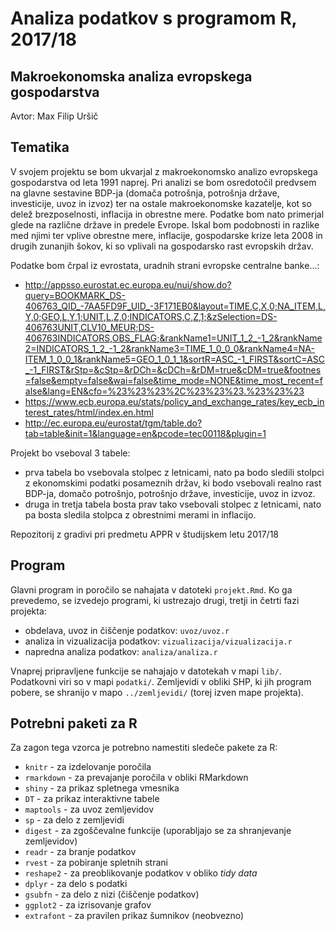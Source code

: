 # Analiza podatkov s programom R, 2017/18

## Makroekonomska analiza evropskega gospodarstva

Avtor: Max Filip Uršič

## Tematika

V svojem projektu se bom ukvarjal z makroekonomsko analizo evropskega gospodarstva od leta 1991 naprej. Pri analizi se bom osredotočil predvsem na glavne sestavine BDP-ja (domača potrošnja, potrošnja države, investicije, uvoz in izvoz) ter na ostale makroekonomske kazatelje, kot so delež brezposelnosti, inflacija in obrestne mere. Podatke bom nato primerjal glede na različne države in predele Evrope. Iskal bom podobnosti in razlike med njimi ter vplive obrestne mere, inflacije, gospodarske krize leta 2008 in drugih zunanjih šokov, ki so vplivali na gospodarsko rast evropskih držav.

Podatke bom črpal iz evrostata, uradnih strani evropske centralne banke...: 

- http://appsso.eurostat.ec.europa.eu/nui/show.do?query=BOOKMARK_DS-406763_QID_-7AA5FD9F_UID_-3F171EB0&layout=TIME,C,X,0;NA_ITEM,L,Y,0;GEO,L,Y,1;UNIT,L,Z,0;INDICATORS,C,Z,1;&zSelection=DS-406763UNIT,CLV10_MEUR;DS-406763INDICATORS,OBS_FLAG;&rankName1=UNIT_1_2_-1_2&rankName2=INDICATORS_1_2_-1_2&rankName3=TIME_1_0_0_0&rankName4=NA-ITEM_1_0_0_1&rankName5=GEO_1_0_1_1&sortR=ASC_-1_FIRST&sortC=ASC_-1_FIRST&rStp=&cStp=&rDCh=&cDCh=&rDM=true&cDM=true&footnes=false&empty=false&wai=false&time_mode=NONE&time_most_recent=false&lang=EN&cfo=%23%23%23%2C%23%23%23.%23%23%23
- https://www.ecb.europa.eu/stats/policy_and_exchange_rates/key_ecb_interest_rates/html/index.en.html
- http://ec.europa.eu/eurostat/tgm/table.do?tab=table&init=1&language=en&pcode=tec00118&plugin=1

Projekt bo vseboval 3 tabele:
- prva tabela bo vsebovala stolpec z letnicami, nato pa bodo sledili stolpci z ekonomskimi podatki posameznih držav, ki bodo vsebovali realno rast BDP-ja, domačo potrošnjo, potrošnjo države, investicije, uvoz in izvoz.
- druga in tretja tabela bosta prav tako vsebovali stolpec z letnicami, nato pa bosta sledila stolpca z obrestnimi merami in inflacijo.


Repozitorij z gradivi pri predmetu APPR v študijskem letu 2017/18


## Program

Glavni program in poročilo se nahajata v datoteki `projekt.Rmd`. Ko ga prevedemo,
se izvedejo programi, ki ustrezajo drugi, tretji in četrti fazi projekta:

* obdelava, uvoz in čiščenje podatkov: `uvoz/uvoz.r`
* analiza in vizualizacija podatkov: `vizualizacija/vizualizacija.r`
* napredna analiza podatkov: `analiza/analiza.r`

Vnaprej pripravljene funkcije se nahajajo v datotekah v mapi `lib/`. Podatkovni
viri so v mapi `podatki/`. Zemljevidi v obliki SHP, ki jih program pobere, se
shranijo v mapo `../zemljevidi/` (torej izven mape projekta).

## Potrebni paketi za R

Za zagon tega vzorca je potrebno namestiti sledeče pakete za R:

* `knitr` - za izdelovanje poročila
* `rmarkdown` - za prevajanje poročila v obliki RMarkdown
* `shiny` - za prikaz spletnega vmesnika
* `DT` - za prikaz interaktivne tabele
* `maptools` - za uvoz zemljevidov
* `sp` - za delo z zemljevidi
* `digest` - za zgoščevalne funkcije (uporabljajo se za shranjevanje zemljevidov)
* `readr` - za branje podatkov
* `rvest` - za pobiranje spletnih strani
* `reshape2` - za preoblikovanje podatkov v obliko *tidy data*
* `dplyr` - za delo s podatki
* `gsubfn` - za delo z nizi (čiščenje podatkov)
* `ggplot2` - za izrisovanje grafov
* `extrafont` - za pravilen prikaz šumnikov (neobvezno)
